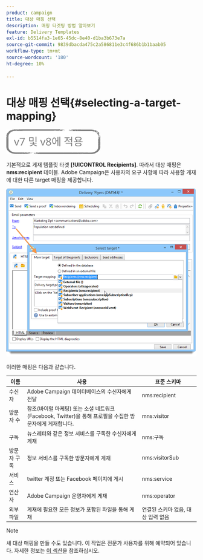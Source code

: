 ```yaml
---
product: campaign
title: 대상 매핑 선택
description: 매핑 타겟팅 방법 알아보기
feature: Delivery Templates
exl-id: b5514fa3-1e65-45dc-8e40-d1ba3b673e7a
source-git-commit: 9839dbacda475c2a586811e3c4f686b1b1baab05
workflow-type: tm+mt
source-wordcount: '180'
ht-degree: 10%

---
```


# 대상 매핑 선택{#selecting-a-target-mapping}

![](../../assets/common.svg)

기본적으로 게재 템플릿 타겟 **[!UICONTROL Recipients]**. 따라서 대상 매핑은 **nms:recipient** 테이블. Adobe Campaign은 사용자의 요구 사항에 따라 사용할 게재에 대한 다른 target 매핑을 제공합니다.

![](assets/delivery_select_mapping.png)

이러한 매핑은 다음과 같습니다.

| 이름 | 사용 | 표준 스키마 |
|---|---|---|
| 수신자 | Adobe Campaign 데이터베이스의 수신자에게 전달 | nms:recipient |
| 방문자 수 | 참조(바이럴 마케팅) 또는 소셜 네트워크(Facebook, Twitter)을 통해 프로필을 수집한 방문자에게 게재합니다. | mns:visitor |
| 구독 | 뉴스레터와 같은 정보 서비스를 구독한 수신자에게 게재 | nms:구독 |
| 방문자 구독 | 정보 서비스를 구독한 방문자에게 게재 | nms:visitorSub |
| 서비스 | twitter 계정 또는 Facebook 페이지에 게시 | nms:service |
| 연산자 | Adobe Campaign 운영자에게 게재 | nms:operator |
| 외부 파일 | 게재에 필요한 모든 정보가 포함된 파일을 통해 게재 | 연결된 스키마 없음, 대상 입력 없음 |

>[!NOTE]
>
>새 대상 매핑을 만들 수도 있습니다. 이 작업은 전문가 사용자를 위해 예약되어 있습니다. 자세한 정보는 [이 섹션](../../configuration/using/target-mapping.md)을 참조하십시오.
